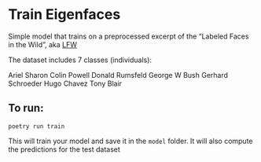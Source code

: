 # Train Eigenfaces

Simple model that trains on a preprocessed excerpt of the “Labeled Faces in the Wild”, aka [LFW](http://vis-www.cs.umass.edu/lfw/)

The dataset includes 7 classes (individuals):

Ariel Sharon
Colin Powell
Donald Rumsfeld
George W Bush
Gerhard Schroeder
Hugo Chavez
Tony Blair

## To run:

`poetry run train`

This will train your model and save it in the `model` folder. It will also compute the predictions for the test dataset
